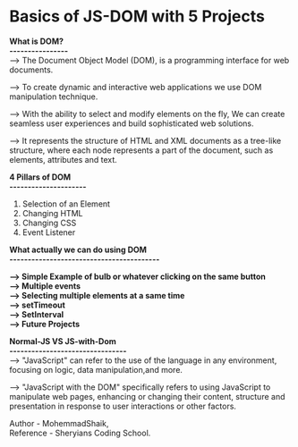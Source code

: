# Basics of JS-DOM with 5 Projects<br> 


  **What is DOM?**<br>
**----------------**    
--> The Document Object Model (DOM), is a programming interface for web documents.

--> To create dynamic and interactive web applications  we use DOM manipulation technique.

--> With the ability to select and modify elements on the fly,  We can create seamless user experiences and build sophisticated web solutions.

--> It represents the structure of HTML and XML   documents as a tree-like structure, where each node represents a part of the document, such as elements, attributes and text.

  **4 Pillars of DOM**<br>
**---------------------**    

1. Selection of an Element
2. Changing HTML
3. Changing CSS
4. Event Listener
  
**What actually we can do using DOM**<br>
**-----------------------------------------**  

**--> Simple Example of bulb or whatever clicking on   the same button**<br>
**--> Multiple events**<br>
**--> Selecting multiple elements at a same time**<br>
**--> setTimeout**<br>
**--> SetInterval**<br>
**--> Future Projects**<br>

  **Normal-JS VS JS-with-Dom**<br>
**--------------------------------**    
--> "JavaScript" can refer to the use of the language in any environment, focusing on logic, data manipulation,and more.

--> "JavaScript with the DOM" specifically refers to using JavaScript to manipulate web pages, enhancing or changing their content, structure and presentation in response to user interactions or other factors.

Author - MohemmadShaik,  <br>
Reference - Sheryians Coding School.
